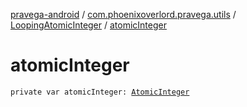 [pravega-android](../../index.md) / [com.phoenixoverlord.pravega.utils](../index.md) / [LoopingAtomicInteger](index.md) / [atomicInteger](./atomic-integer.md)

# atomicInteger

`private var atomicInteger: `[`AtomicInteger`](https://docs.oracle.com/javase/6/docs/api/java/util/concurrent/atomic/AtomicInteger.html)